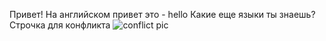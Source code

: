 Привет!
На английском привет это - hello
Какие еще языки ты знаешь?
Строчка для конфликта
![conflict pic](conf.png)